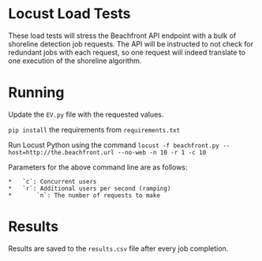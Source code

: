 # Locust Load Tests

These load tests will stress the Beachfront API endpoint with a bulk of shoreline detection job requests. The API will be instructed to not check for redundant jobs with each request, so one request will indeed translate to one execution of the shoreline algorithm.

# Running

Update the `EV.py` file with the requested values.

`pip install` the requirements from `requirements.txt`

Run Locust Python using the command `locust -f beachfront.py --host=http://the.beachfront.url --no-web -n 10 -r 1 -c 10`

Parameters for the above command line are as follows:

	*	`c`: Concurrent users
	*	`r`: Additional users per second (ramping)
	*       `n`: The number of requests to make

# Results

Results are saved to the `results.csv` file after every job completion.
